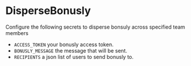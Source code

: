 # DisperseBonusly

Configure the following secrets to disperse bonsuly across specified team members

* `ACCESS_TOKEN` your bonusly access token.
* `BONUSLY_MESSAGE` the message that will be sent.
* `RECIPIENTS` a json list of users to send bonusly to.
